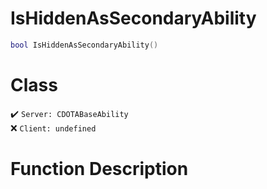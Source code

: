 # IsHiddenAsSecondaryAbility
```lua
bool IsHiddenAsSecondaryAbility()
```
# Class
✔️ `Server: CDOTABaseAbility`  
❌ `Client: undefined`  

# Function Description

